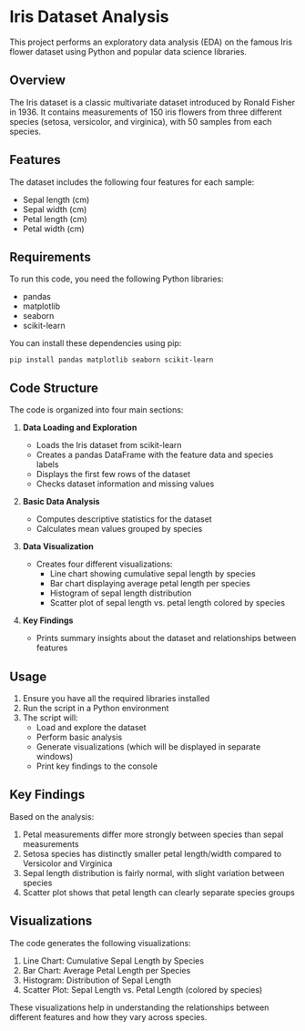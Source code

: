 # Iris Dataset Analysis

This project performs an exploratory data analysis (EDA) on the famous Iris flower dataset using Python and popular data science libraries.

## Overview

The Iris dataset is a classic multivariate dataset introduced by Ronald Fisher in 1936. It contains measurements of 150 iris flowers from three different species (setosa, versicolor, and virginica), with 50 samples from each species.

## Features

The dataset includes the following four features for each sample:
- Sepal length (cm)
- Sepal width (cm)
- Petal length (cm)
- Petal width (cm)

## Requirements

To run this code, you need the following Python libraries:

- pandas
- matplotlib
- seaborn
- scikit-learn

You can install these dependencies using pip:
```
pip install pandas matplotlib seaborn scikit-learn
```

## Code Structure

The code is organized into four main sections:

1. **Data Loading and Exploration**
   - Loads the Iris dataset from scikit-learn
   - Creates a pandas DataFrame with the feature data and species labels
   - Displays the first few rows of the dataset
   - Checks dataset information and missing values

2. **Basic Data Analysis**
   - Computes descriptive statistics for the dataset
   - Calculates mean values grouped by species

3. **Data Visualization**
   - Creates four different visualizations:
     - Line chart showing cumulative sepal length by species
     - Bar chart displaying average petal length per species
     - Histogram of sepal length distribution
     - Scatter plot of sepal length vs. petal length colored by species

4. **Key Findings**
   - Prints summary insights about the dataset and relationships between features

## Usage

1. Ensure you have all the required libraries installed
2. Run the script in a Python environment
3. The script will:
   - Load and explore the dataset
   - Perform basic analysis
   - Generate visualizations (which will be displayed in separate windows)
   - Print key findings to the console

## Key Findings

Based on the analysis:
1. Petal measurements differ more strongly between species than sepal measurements
2. Setosa species has distinctly smaller petal length/width compared to Versicolor and Virginica
3. Sepal length distribution is fairly normal, with slight variation between species
4. Scatter plot shows that petal length can clearly separate species groups

## Visualizations

The code generates the following visualizations:
1. Line Chart: Cumulative Sepal Length by Species
2. Bar Chart: Average Petal Length per Species
3. Histogram: Distribution of Sepal Length
4. Scatter Plot: Sepal Length vs. Petal Length (colored by species)

These visualizations help in understanding the relationships between different features and how they vary across species.
